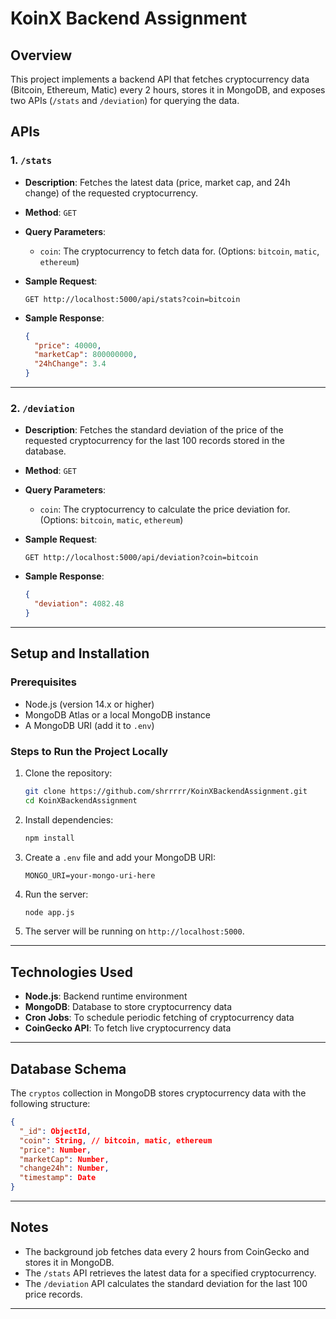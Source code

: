 # KoinX Backend Assignment

## Overview

This project implements a backend API that fetches cryptocurrency data (Bitcoin, Ethereum, Matic) every 2 hours, stores it in MongoDB, and exposes two APIs (`/stats` and `/deviation`) for querying the data.

## APIs

### 1. `/stats`

- **Description**: Fetches the latest data (price, market cap, and 24h change) of the requested cryptocurrency.
- **Method**: `GET`
- **Query Parameters**:
  - `coin`: The cryptocurrency to fetch data for. (Options: `bitcoin`, `matic`, `ethereum`)
  
- **Sample Request**:
  ```
  GET http://localhost:5000/api/stats?coin=bitcoin
  ```

- **Sample Response**:
  ```json
  {
    "price": 40000,
    "marketCap": 800000000,
    "24hChange": 3.4
  }
  ```

---

### 2. `/deviation`

- **Description**: Fetches the standard deviation of the price of the requested cryptocurrency for the last 100 records stored in the database.
- **Method**: `GET`
- **Query Parameters**:
  - `coin`: The cryptocurrency to calculate the price deviation for. (Options: `bitcoin`, `matic`, `ethereum`)
  
- **Sample Request**:
  ```
  GET http://localhost:5000/api/deviation?coin=bitcoin
  ```

- **Sample Response**:
  ```json
  {
    "deviation": 4082.48
  }
  ```

---

## Setup and Installation

### Prerequisites

- Node.js (version 14.x or higher)
- MongoDB Atlas or a local MongoDB instance
- A MongoDB URI (add it to `.env`)

### Steps to Run the Project Locally

1. Clone the repository:
   ```bash
   git clone https://github.com/shrrrrr/KoinXBackendAssignment.git
   cd KoinXBackendAssignment
   ```

2. Install dependencies:
   ```bash
   npm install
   ```

3. Create a `.env` file and add your MongoDB URI:
   ```
   MONGO_URI=your-mongo-uri-here
   ```

4. Run the server:
   ```bash
   node app.js
   ```

5. The server will be running on `http://localhost:5000`.

---

## Technologies Used

- **Node.js**: Backend runtime environment
- **MongoDB**: Database to store cryptocurrency data
- **Cron Jobs**: To schedule periodic fetching of cryptocurrency data
- **CoinGecko API**: To fetch live cryptocurrency data

---

## Database Schema

The `cryptos` collection in MongoDB stores cryptocurrency data with the following structure:

```json
{
  "_id": ObjectId,
  "coin": String, // bitcoin, matic, ethereum
  "price": Number,
  "marketCap": Number,
  "change24h": Number,
  "timestamp": Date
}
```

---

## Notes

- The background job fetches data every 2 hours from CoinGecko and stores it in MongoDB.
- The `/stats` API retrieves the latest data for a specified cryptocurrency.
- The `/deviation` API calculates the standard deviation for the last 100 price records.

---
